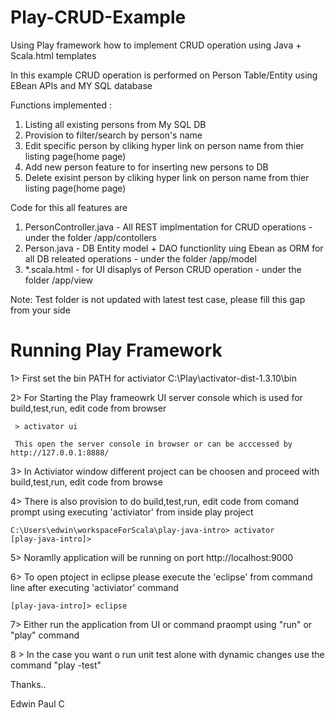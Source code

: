 # Play-CRUD-Example

Using Play framework how to implement CRUD operation using Java + Scala.html templates

In this example CRUD operation is performed on Person Table/Entity using EBean APIs and MY SQL database

Functions implemented :

 1. Listing all existing persons from My SQL DB
 2. Provision to filter/search by person's name
 3. Edit specific person by cliking hyper link on person name from thier listing page(home page)
 4. Add new person feature to for inserting new persons to DB
 5. Delete exisint person by cliking hyper link on person name from thier listing page(home page)
 
Code for this all features are

1. PersonController.java - All REST implmentation for CRUD operations  - under the folder /app/contollers
2. Person.java - DB Entity model + DAO functionlity uing Ebean as ORM for all DB releated operations  - under the folder /app/model
3. *.scala.html - for UI disaplys of Person CRUD operation - under the folder /app/view


Note: Test folder is not updated with latest test case, please fill this gap from your side

# Running Play Framework

1> First set the bin PATH for activiator
  C:\Play\activator-dist-1.3.10\bin
  
  2> For Starting the Play frameowrk UI server console which is used for build,test,run, edit code from browser
 
     > activator ui   
	   
     This open the server console in browser or can be acccessed by http://127.0.0.1:8888/
  
  3> In Activiator window different project can be choosen and proceed with  build,test,run, edit code from browse

  4> There is also provision to do build,test,run, edit code from comand prompt using executing 'activiator'  from inside play project
  
    C:\Users\edwin\workspaceForScala\play-java-intro> activator
	[play-java-intro]>
  
  5> Noramlly application will be running on port http://localhost:9000
  
  6> To open ptoject in eclipse please execute the 'eclipse' from command line after executing 'activiator' command
  
    [play-java-intro]> eclipse
	
  7> Either run the application from UI or command praompt using "run" or "play" command
 
  8 > In the case you want o run unit test alone with dynamic changes use the command "play -test" 

Thanks..

Edwin Paul C
